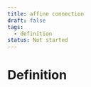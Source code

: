 ```yaml
---
title: affine connection
draft: false
tags:
  - definition
status: Not started
---
```

# Definition
